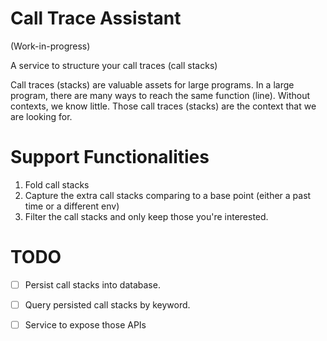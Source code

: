 # Call Trace Assistant

(Work-in-progress)

A service to structure your call traces (call stacks)

Call traces (stacks) are valuable assets for large programs. In a large program, there are many ways to reach the same function (line). Without contexts, we know little. Those call traces (stacks) are the context that we are looking for.


# Support Functionalities

1. Fold call stacks
2. Capture the extra call stacks comparing to a base point (either a past time or a different env)
3. Filter the call stacks and only keep those you're interested.

# TODO

- [ ] Persist call stacks into database.

- [ ] Query persisted call stacks by keyword.

- [ ] Service to expose those APIs
